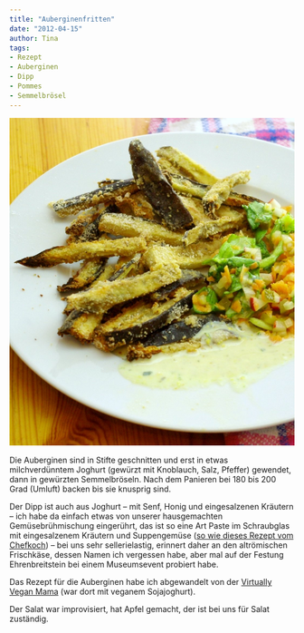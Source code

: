```yaml
---
title: "Auberginenfritten"
date: "2012-04-15" 
author: Tina
tags:
- Rezept
- Auberginen
- Dipp
- Pommes
- Semmelbrösel
---
```


![Auberginenfritten](images/imgp8776.jpg)

Die Auberginen sind in Stifte geschnitten und erst in etwas milchverdünntem Joghurt (gewürzt mit Knoblauch, Salz, Pfeffer) gewendet, dann in gewürzten Semmelbröseln. Nach dem Panieren bei 180 bis 200 Grad (Umluft) backen bis sie knusprig sind. 

Der Dipp ist auch aus Joghurt – mit Senf, Honig und eingesalzenen Kräutern – ich habe da einfach etwas von unserer hausgemachten Gemüsebrühmischung eingerührt, das ist so eine Art Paste im Schraubglas mit eingesalzenem Kräutern und Suppengemüse ([so wie dieses Rezept vom Chefkoch](http://www.chefkoch.de/rezepte/1430921247984100/Eingesalzenes-Gemuese-fuer-Gemuesebruehe.html)) – bei uns sehr sellerielastig, erinnert daher an den altrömischen Frischkäse, dessen Namen ich vergessen habe, aber mal auf der Festung Ehrenbreitstein bei einem Museumsevent probiert habe. 

Das Rezept für die Auberginen habe ich abgewandelt von der [Virtually Vegan Mama](http://virtuallyveganmama.com/2011/06/baked-eggplant-fries-with-lemon-dill-dipping-sauce.html) (war dort mit veganem Sojajoghurt). 

Der Salat war improvisiert, hat Apfel gemacht, der ist bei uns für Salat zuständig.
